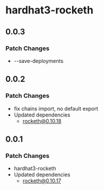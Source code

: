 # hardhat3-rocketh

## 0.0.3

### Patch Changes

- --save-deployments

## 0.0.2

### Patch Changes

- fix chains import, no default export
- Updated dependencies
  - rocketh@0.10.18

## 0.0.1

### Patch Changes

- hardhat3-rocketh
- Updated dependencies
  - rocketh@0.10.17
